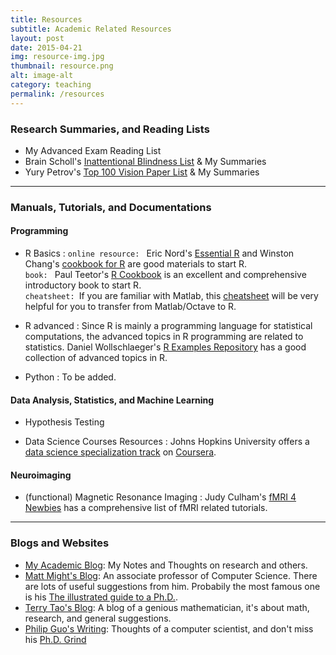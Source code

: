 ```yaml
---
title: Resources
subtitle: Academic Related Resources
layout: post
date: 2015-04-21
img: resource-img.jpg
thumbnail: resource.png
alt: image-alt
category: teaching
permalink: /resources
---
```


<h3 class="post-section-title"> Research Summaries, and Reading Lists </h3>

* My Advanced Exam Reading List
* Brain Scholl's [Inattentional Blindness List](http://www.yale.edu/perception/Brian/refGuides/IB.html) & My Summaries
* Yury Petrov's [Top 100 Vision Paper List](http://nuweb.neu.edu/ypetrov/most-important-vision-papers.html) & My Summaries

<hr>

<h3 class="post-section-title"> Manuals, Tutorials, and Documentations </h3>

#### Programming 
* R Basics
: <code>online resource: </code> Eric Nord's [Essential R](https://onlinecourses.science.psu.edu/stat497r/sites/onlinecourses.science.psu.edu.stat497r/files/Essential%20R.pdf) and Winston Chang's [cookbook for R](http://www.cookbook-r.com/) are good materials to start R. <br > <code>book: </code> Paul Teetor's [R Cookbook](http://www.amazon.com/Cookbook-OReilly-Cookbooks-Paul-Teetor/dp/0596809158) is an excellent and comprehensive introductory book to start R. <br > <code>cheatsheet: </code>If you are familiar with Matlab, this [cheatsheet](http://mathesaurus.sourceforge.net/octave-r.html) will be very helpful for you to transfer from Matlab/Octave to R. 

* R advanced
: Since R is mainly a programming language for statistical computations, the advanced topics in R programming are related to statistics. Daniel Wollschlaeger's [R Examples Repository](http://www.uni-kiel.de/psychologie/rexrepos/index.html) has a good collection of advanced topics in R.

* Python
: To be added.

#### Data Analysis, Statistics, and Machine Learning
* Hypothesis Testing

* Data Science Courses Resources
: Johns Hopkins University offers a [data science specialization track](https://www.coursera.org/specialization/jhudatascience/1?utm_medium=listingPage) on [Coursera](https://www.coursera.org/).

#### Neuroimaging 
* (functional) Magnetic Resonance Imaging
: Judy Culham's [fMRI 4 Newbies](http://culhamlab.ssc.uwo.ca/fmri4newbies/) has a comprehensive list of fMRI related tutorials.

<hr>

<h3 class="post-section-title"> Blogs and Websites </h3>

* [My Academic Blog](http://ftvision.github.io/AcademicBlog/): My Notes and Thoughts on research and others.
* [Matt Might's Blog](http://matt.might.net/articles/): An associate professor of Computer Science. There are lots of useful suggestions from him. Probabily the most famous one is his [The illustrated guide to a Ph.D.](http://matt.might.net/articles/phd-school-in-pictures/). 
* [Terry Tao's Blog](https://terrytao.wordpress.com/): A blog of a genious mathematician, it's about math, research, and general suggestions.
* [Philip Guo's Writing](http://www.pgbovine.net/writings.htm): Thoughts of a computer scientist, and don't miss his [Ph.D. Grind](http://www.pgbovine.net/PhD-memoir.htm)